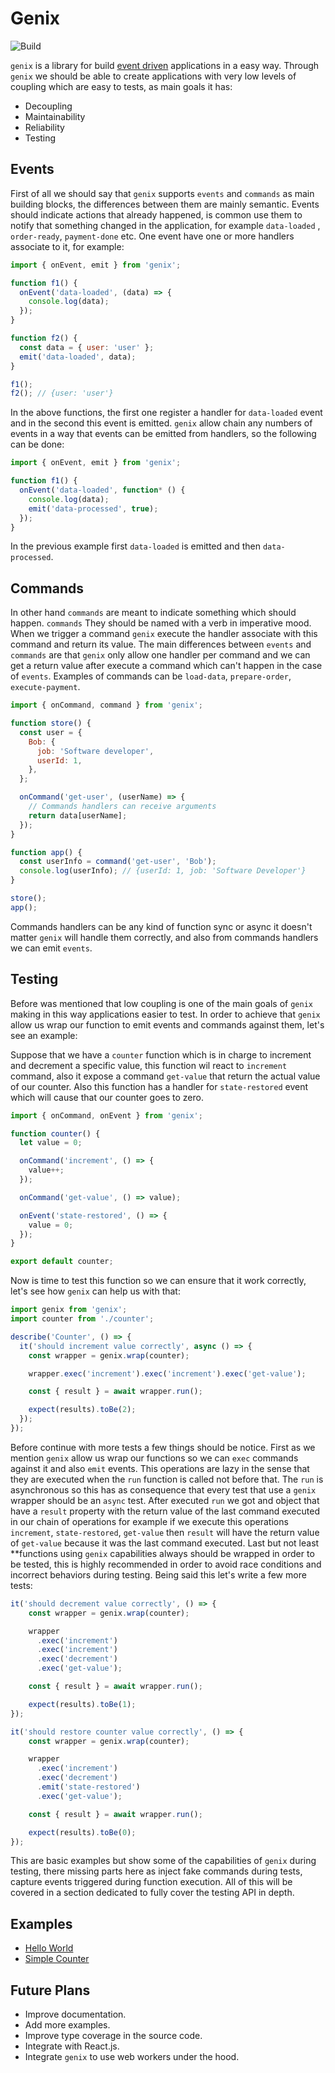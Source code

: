 # Genix

![Build](https://github.com/omenlog/genix/workflows/CI/badge.svg)

`genix` is a library for build [event driven](https://martinfowler.com/articles/201701-event-driven.html) applications in a easy way.
Through `genix` we should be able to create applications with very low levels of coupling which are easy to tests, as main goals it has:

- Decoupling
- Maintainability
- Reliability
- Testing

## Events

First of all we should say that `genix` supports `events` and `commands` as main building blocks, the differences between them are mainly semantic.
Events should indicate actions that already happened, is common use them to notify that something changed in the application, for example `data-loaded` , `order-ready`, `payment-done` etc. One event have one or more handlers associate to it, for example:

```js
import { onEvent, emit } from 'genix';

function f1() {
  onEvent('data-loaded', (data) => {
    console.log(data);
  });
}

function f2() {
  const data = { user: 'user' };
  emit('data-loaded', data);
}

f1();
f2(); // {user: 'user'}
```

In the above functions, the first one register a handler for `data-loaded` event and in the second this event is emitted.
`genix` allow chain any numbers of events in a way that events can be emitted from handlers, so the following can be done:

```js
import { onEvent, emit } from 'genix';

function f1() {
  onEvent('data-loaded', function* () {
    console.log(data);
    emit('data-processed', true);
  });
}
```

In the previous example first `data-loaded` is emitted and then `data-processed`.

## Commands

In other hand `commands` are meant to indicate something which should happen.
`commands` They should be named with a verb in imperative mood.
When we trigger a command `genix` execute the handler associate with this command and return its value.
The main differences between `events` and `commands` are that `genix` only allow one handler per command and we can get a return value after execute a command which can't happen in the case of `events`.
Examples of commands can be `load-data`, `prepare-order`, `execute-payment`.

```js
import { onCommand, command } from 'genix';

function store() {
  const user = {
    Bob: {
      job: 'Software developer',
      userId: 1,
    },
  };

  onCommand('get-user', (userName) => {
    // Commands handlers can receive arguments
    return data[userName];
  });
}

function app() {
  const userInfo = command('get-user', 'Bob');
  console.log(userInfo); // {userId: 1, job: 'Software Developer'}
}

store();
app();
```

Commands handlers can be any kind of function sync or async it doesn't matter `genix` will handle them correctly, and also from commands handlers we can emit `events`.

## Testing

Before was mentioned that low coupling is one of the main goals of `genix` making in this way applications easier to test. In order to achieve that `genix` allow us wrap our function to emit events and commands against them, let's see an example:

Suppose that we have a `counter` function which is in charge to increment and decrement a specific value, this function wil react to `increment` command, also it expose a command `get-value` that return the actual value of our counter. Also this function has a handler for `state-restored` event which will cause that our counter goes to zero.

```js
import { onCommand, onEvent } from 'genix';

function counter() {
  let value = 0;

  onCommand('increment', () => {
    value++;
  });

  onCommand('get-value', () => value);

  onEvent('state-restored', () => {
    value = 0;
  });
}

export default counter;
```

Now is time to test this function so we can ensure that it work correctly, let's see how `genix` can help us with that:

```js
import genix from 'genix';
import counter from './counter';

describe('Counter', () => {
  it('should increment value correctly', async () => {
    const wrapper = genix.wrap(counter);

    wrapper.exec('increment').exec('increment').exec('get-value');

    const { result } = await wrapper.run();

    expect(results).toBe(2);
  });
});
```

Before continue with more tests a few things should be notice. First as we mention `genix` allow us wrap our functions so we can `exec` commands against it and also `emit` events.
This operations are lazy in the sense that they are executed when the `run` function is called not before that. The `run` is asynchronous so this has as consequence that every test that use a `genix` wrapper should be an `async` test.
After executed `run` we got and object that have a `result` property with the return value of the last command executed in our chain of operations for example if we execute this operations `increment`, `state-restored`, `get-value` then `result` will have the return value of `get-value` because it was the last command executed.
Last but not least \*\*functions using `genix` capabilities always should be wrapped in order to be tested, this is highly recommended in order to avoid race conditions and incorrect behaviors during testing.
Being said this let's write a few more tests:

```js
it('should decrement value correctly', () => {
    const wrapper = genix.wrap(counter);

    wrapper
      .exec('increment')
      .exec('increment')
      .exec('decrement')
      .exec('get-value');

    const { result } = await wrapper.run();

    expect(results).toBe(1);
});

it('should restore counter value correctly', () => {
    const wrapper = genix.wrap(counter);

    wrapper
      .exec('increment')
      .exec('decrement')
      .emit('state-restored')
      .exec('get-value');

    const { result } = await wrapper.run();

    expect(results).toBe(0);
});

```

This are basic examples but show some of the capabilities of `genix` during testing, there missing parts here as inject fake commands during tests, capture events triggered during function execution. All of this will be covered in a section dedicated to fully cover the testing API in depth.

## Examples

- [Hello World](https://github.com/omenlog/genix/blob/master/docs/examples/hello-world.md)
- [Simple Counter](https://github.com/omenlog/genix/blob/master/docs/examples/counter.md)

## Future Plans

- Improve documentation.
- Add more examples.
- Improve type coverage in the source code.
- Integrate with React.js.
- Integrate `genix` to use web workers under the hood.

